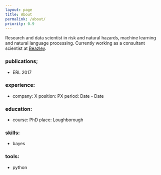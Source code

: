 ```yaml
---
layout: page
title: About
permalink: /about/
priority: 0.9
---
```


Research and data scientist in risk and natural hazards, machine learning and natural language processing. 
Currently working as a consultant scientist at [Beazley](www.beazley.com).

### publications;
  - ERL 2017
  
### experience:
  - company: X
    position: PX
    period: Date - Date
	
### education:
  - course: PhD
    place: Loughborough

### skills:
  - bayes

### tools:
  - python
